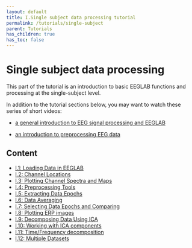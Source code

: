 ```yaml
---
layout: default
title: I.Single subject data processing tutorial
permalink: /tutorials/single-subject
parent: Tutorials
has_children: true
has_toc: false
---
```


Single subject data processing
================================
This part of the tutorial is an introduction to basic EEGLAB functions and processing at the single-subject level. 

In addition to the tutorial sections below, you may want to watch these series of short videos:
- [a general introduction to EEG signal processing and EEGLAB](https://www.youtube.com/playlist?list=PLXc9qfVbMMN2NksmDeqizCI1z5DJBlqC6)
   
- [an introduction to preprocessing EEG data](https://www.youtube.com/playlist?list=PLXc9qfVbMMN1ZS3sU2xT2hhfB5PAmuNae)

Content
-------


-   [I.1: Loading Data in
    EEGLAB](/tutorials/single-subject/loading-data-in-EEGLAB)
-   [I.2: Channel
    Locations](/tutorials/single-subject/channel-locations)
-   [I.3: Plotting Channel Spectra and
    Maps](/tutorials/single-subject/plotting-channel-spectra-and-maps)
-   [I.4: Preprocessing
    Tools](/tutorials/single-subject/preprocessing-tools)
-   [I.5: Extracting Data
    Epochs](/tutorials/single-subject/extracting-data-epochs)
-   [I.6: Data Averaging](/tutorials/single-subject/data-averaging)
-   [I.7: Selecting Data Epochs and
    Comparing](/tutorials/single-subject/selecting-data-epochs-and-comparing)
-   [I.8: Plotting ERP
    images](/tutorials/single-subject/plotting-erp-images)
-   [I.9: Decomposing Data Using
    ICA](/tutorials/single-subject/decomposing-data-using-ICA)
-   [I.10: Working with ICA
    components](tutorials/single-subject/working-with-ICA-components)
-   [I.11: Time/Frequency
    decomposition](/tutorials/single-subject/time-frequency-decomposition)
-   [I.12: Multiple
    Datasets](/tutorials/single-subject/multiple-datasets)

